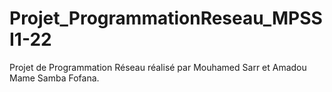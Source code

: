 # Projet_ProgrammationReseau_MPSSI1-22
Projet de Programmation Réseau réalisé par Mouhamed Sarr et Amadou Mame Samba Fofana.
